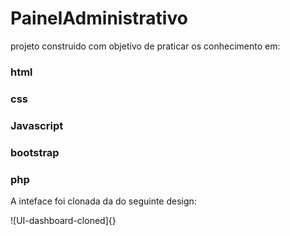 # PainelAdministrativo

projeto construido com objetivo de praticar os conhecimento em:

### html
### css
### Javascript
### bootstrap
### php

A inteface foi clonada da do seguinte design:

![UI-dashboard-cloned]{}